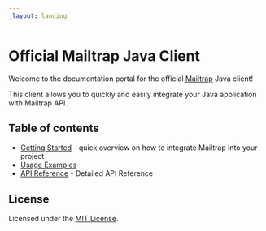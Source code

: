 ```yaml
---
_layout: landing
---
```

# Official Mailtrap Java Client

Welcome to the documentation portal for the official <a href="https://mailtrap.io/" target="_blank">Mailtrap</a> Java client!

This client allows you to quickly and easily integrate your Java application with Mailtrap API.


## Table of contents

- [Getting Started](getting-started.md) - quick overview on how to integrate Mailtrap into your project
- [Usage Examples](usage-examples.md) 
- [API Reference](javadocs.md) - Detailed API Reference

## License
Licensed under the <a href="https://github.com/railsware/mailtrap-java/blob/main/LICENSE.txt" target="_blank">MIT License</a>.